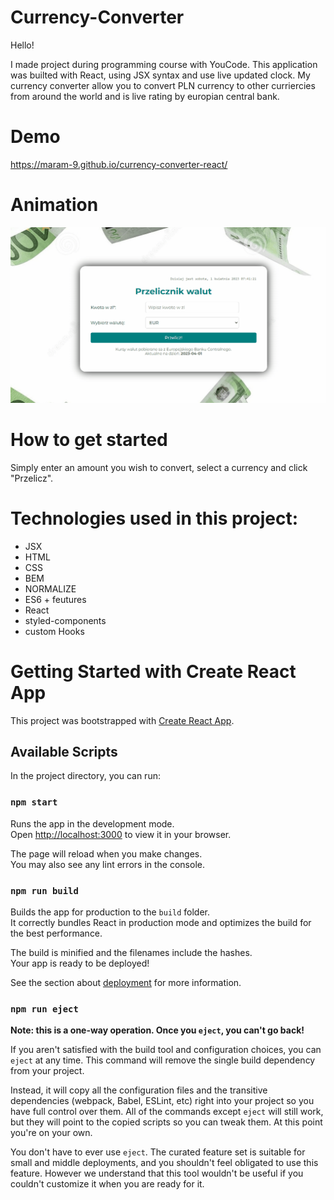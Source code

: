 # Currency-Converter
Hello!

I made project during programming course with YouCode. 
This application was builted with React, using JSX syntax and use live updated clock. 
My currency converter allow you to convert PLN currency to other curriercies from around the world and is live rating by europian central bank. 


# Demo
https://maram-9.github.io/currency-converter-react/

# Animation
![animation](public/Animation.gif)

# How to get started
Simply enter an amount you wish to convert, select a currency and click "Przelicz".

# Technologies used in this project:
- JSX
- HTML
- CSS
- BEM
- NORMALIZE
- ES6 + feutures
- React
- styled-components
- custom Hooks
# Getting Started with Create React App

This project was bootstrapped with [Create React App](https://github.com/facebook/create-react-app).

## Available Scripts

In the project directory, you can run:

### `npm start`

Runs the app in the development mode.\
Open [http://localhost:3000](http://localhost:3000) to view it in your browser.

The page will reload when you make changes.\
You may also see any lint errors in the console.

### `npm run build`

Builds the app for production to the `build` folder.\
It correctly bundles React in production mode and optimizes the build for the best performance.

The build is minified and the filenames include the hashes.\
Your app is ready to be deployed!

See the section about [deployment](https://facebook.github.io/create-react-app/docs/deployment) for more information.

### `npm run eject`

**Note: this is a one-way operation. Once you `eject`, you can't go back!**

If you aren't satisfied with the build tool and configuration choices, you can `eject` at any time. This command will remove the single build dependency from your project.

Instead, it will copy all the configuration files and the transitive dependencies (webpack, Babel, ESLint, etc) right into your project so you have full control over them. All of the commands except `eject` will still work, but they will point to the copied scripts so you can tweak them. At this point you're on your own.

You don't have to ever use `eject`. The curated feature set is suitable for small and middle deployments, and you shouldn't feel obligated to use this feature. However we understand that this tool wouldn't be useful if you couldn't customize it when you are ready for it.

